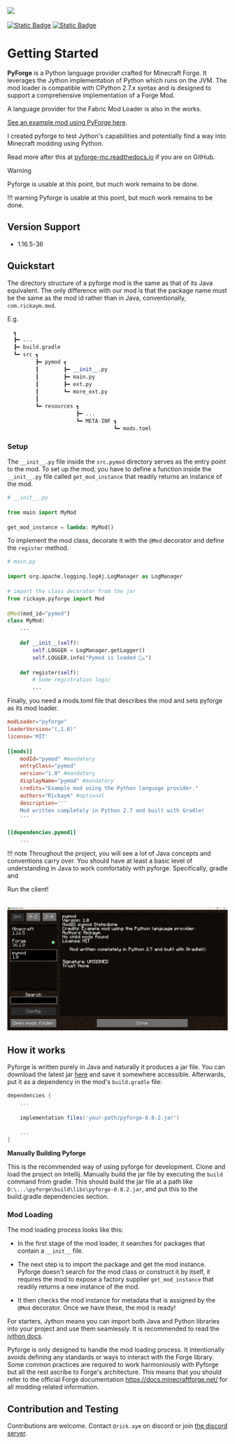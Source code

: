 <image src="https://raw.githubusercontent.com/Rickaym/pyforge/main/docs/logo.png" style="height: 200px;"></image>

<a href="https://www.curseforge.com/minecraft/mc-mods/pyforge">![Static Badge](https://img.shields.io/badge/Forge-Try%20Now-4f0000?style=for-the-badge)</a>
<a href="https://pyforge-mc.readthedocs.com">![Static Badge](https://readthedocs.org/projects/pip/badge/?version=latest&style=for-the-badge)</a>

# Getting Started

**PyForge** is a Python language provider crafted for Minecraft Forge. It leverages the Jython implementation of Python which runs on the JVM. The mod loader is compatible with CPython 2.7.x syntax and is designed to support a comprehensive implementation of a Forge Mod. 

A language provider for the Fabric Mod Loader is also in the works.

[See an example mod using PyForge here](https://github.com/Rickaym/pymod).

I created pyforge to test Jython's capabilities and potentially find a way into Minecraft modding using Python.

Read more after this at [pyforge-mc.readthedocs.io](https://pyforge-mc.readthedocs.io/en/latest/) if you are on GitHub.


> [!WARNING]
>
> Pyforge is usable at this point, but much work remains to be done. 

!!! warning
    Pyforge is usable at this point, but much work remains to be done.

## Version Support

- 1.16.5-36

## Quickstart

The directory structure of a pyforge mod is the same as that of its Java equivalent. The only difference with our mod is that the package name must be the same as the mod id rather than in Java, conventionally, `com.rickaym.mod`.  

E.g.
```python
  ┓
  ┣━ ...
  ┣━ build.gradle
  ┗━ src ┓
         ┣━ pymod ┓
         ┃        ┣━ __init__.py
         ┃        ┣━ main.py
         ┃        ┣━ ext.py
         ┃        ┗━ more_ext.py
         ┃
         ┗━ resources ┓
                      ┣━ ...
                      ┗━ META-INF ┓
                                  ┗━ mods.toml
```

### Setup

The `__init__.py` file inside the `src.pymod` directory serves as the entry point to the mod. To set up the mod, you have to define a function inside the `__init__.py` file called `get_mod_instance` that readily returns an instance of the mod.

```python
# __init__.py

from main import MyMod

get_mod_instance = lambda: MyMod()
```

To implement the mod class, decorate it with the `@Mod` decorator and define the `register` method.

```py
# main.py

import org.apache.logging.log4j.LogManager as LogManager

# import the class decorator from the jar
from rickaym.pyforge import Mod

@Mod(mod_id="pymod")
class MyMod:
    ...

    def __init__(self):
        self.LOGGER = LogManager.getLogger()
        self.LOGGER.info("Pymod is loaded 🐍☕")

    def register(self):
        # Some registration logic
        ...
```

Finally, you need a mods.toml file that describes the mod and sets pyforge as its mod loader.

```toml
modLoader="pyforge"
loaderVersion="(,1.0)"
license='MIT'

[[mods]]
    modId="pymod" #mandatory
    entryClass="pymod"
    version="1.0" #mandatory
    displayName="pymod" #mandatory
    credits="Example mod using the Python language provider."
    authors="Rickaym" #optional
    description='''
    Mod written completely in Python 2.7 and built with Gradle!
    '''

[[dependencies.pymod]]
    ...
```

!!! note
    Throughout the project, you will see a lot of Java concepts and conventions carry over. You should have at least a basic level of understanding in Java to work comfortably with pyforge. Specifically, gradle and  

Run the client!

<img src="loaded_example.png" alt="" onerror="this.style.display='none'">
<img src="./docs/loaded_example.png" alt="" onerror="this.style.display='none'">

## How it works

Pyforge is written purely in Java and naturally it produces a jar file. You can download the latest jar [here](https://github.com/Rickaym/pyforge/releases) and save it somewhere accessible. Afterwards, put it as a dependency in the mod's `build.gradle` file:

```gradle
dependencies {
    ...

    implementation files('your-path/pyforge-0.0.2.jar')
    
    ...
}
```

**Manually Building Pyforge**

This is the recommended way of using pyforge for development. Clone and load the project on Intellij. Manually build the jar file by executing the `build` command from gradle. This should build the jar file at a path like `D:\...\pyforge\build\libs\pyforge-0.0.2.jar`, and put this to the build.gradle dependencies section.


### Mod Loading

The mod loading process looks like this:

- In the first stage of the mod loader, it searches for packages that contain a `__init__` file. 

- The next step is to import the package and get the mod instance. Pyforge doesn't search for the mod class or construct it by itself, it requires the mod to expose a factory supplier `get_mod_instance` that readily returns a new instance of the mod.

- It then checks the mod instance for metadata that is assigned by the `@Mod` decorator. Once we have these, the mod is ready!

For starters, Jython means you can import both Java and Python libraries into your project and use them seamlessly. It is recommended to read the [jython docs](https://jython.readthedocs.io/en/latest/).

Pyforge is only designed to handle the mod loading process. It intentionally avoids defining any standards or ways to interact with the Forge library. Some common practices are required to work harmoniously with Pyforge but all the rest ascribe to Forge's architecture. This means that you should refer to the official Forge documentation https://docs.minecraftforge.net/ for all modding related information.


## Contribution and Testing

Contributions are welcome. Contact `@rick.aym` on discord or join [the discord server](https://discord.gg/UmnzdPgn6g).
